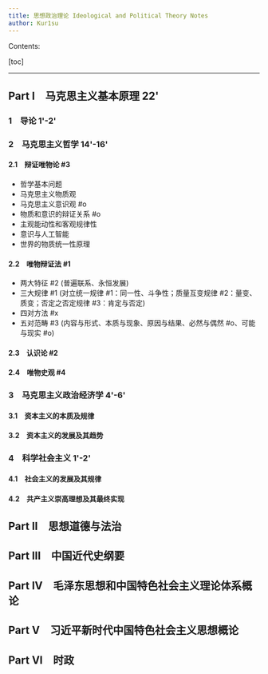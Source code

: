 ```yaml
---
title: 思想政治理论 Ideological and Political Theory Notes
author: Kur1su
---
```


Contents:

[toc]

---

## Part I&emsp;马克思主义基本原理 22'

### 1&emsp;导论 1'-2'

### 2&emsp;马克思主义哲学 14'-16'

#### 2.1&emsp;辩证唯物论 #3

- 哲学基本问题
- 马克思主义物质观
- 马克思主义意识观 #o
- 物质和意识的辩证关系 #o
- 主观能动性和客观规律性
- 意识与人工智能
- 世界的物质统一性原理

#### 2.2&emsp;唯物辩证法 #1

- 两大特征 #2 (普遍联系、永恒发展)
- 三大规律 #1 (对立统一规律 #1：同一性、斗争性；质量互变规律 #2：量变、质变；否定之否定规律 #3：肯定与否定)
- 四对方法 #x
- 五对范畴 #3 (内容与形式、本质与现象、原因与结果、必然与偶然 #o、可能与现实 #o)

#### 2.3&emsp;认识论 #2

#### 2.4&emsp;唯物史观 #4

### 3&emsp;马克思主义政治经济学 4'-6'

#### 3.1&emsp;资本主义的本质及规律

#### 3.2&emsp;资本主义的发展及其趋势

### 4&emsp;科学社会主义 1'-2'

#### 4.1&emsp;社会主义的发展及其规律

#### 4.2&emsp;共产主义崇高理想及其最终实现

## Part II&emsp;思想道德与法治

## Part III&emsp;中国近代史纲要

## Part IV&emsp;毛泽东思想和中国特色社会主义理论体系概论

## Part V&emsp;习近平新时代中国特色社会主义思想概论

## Part VI&emsp;时政
